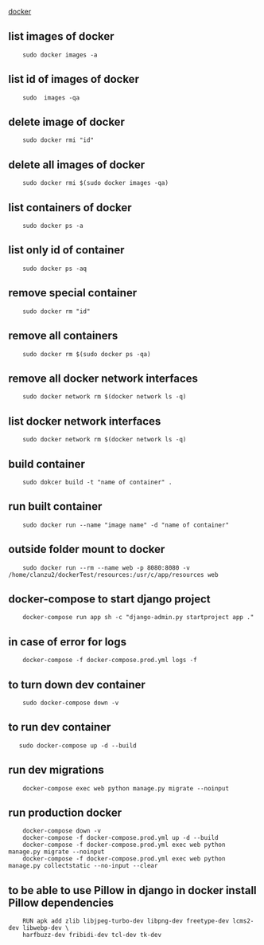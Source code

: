 [docker](https://testdriven.io/blog/dockerizing-django-with-postgres-gunicorn-and-nginx/)

## list images of docker

        sudo docker images -a

## list id of images of docker

        sudo  images -qa

## delete image of docker

        sudo docker rmi "id"

## delete all images of docker

        sudo docker rmi $(sudo docker images -qa)

## list containers of docker

        sudo docker ps -a

## list only id of container

        sudo docker ps -aq

## remove special container

        sudo docker rm "id"

## remove all containers

        sudo docker rm $(sudo docker ps -qa)

## remove all docker network interfaces

        sudo docker network rm $(docker network ls -q)

## list docker network interfaces

        sudo docker network rm $(docker network ls -q)

## build container

        sudo dokcer build -t "name of container" .

## run built container

        sudo docker run --name "image name" -d "name of container"

## outside folder mount to docker

        sudo docker run --rm --name web -p 8080:8080 -v /home/clanzu2/dockerTest/resources:/usr/c/app/resources web

## docker-compose to start django project

        docker-compose run app sh -c "django-admin.py startproject app ."

## in case of error for logs

        docker-compose -f docker-compose.prod.yml logs -f

## to turn down dev container

        sudo docker-compose down -v

## to run dev container

       sudo docker-compose up -d --build

## run dev migrations

        docker-compose exec web python manage.py migrate --noinput

## run production docker

        docker-compose down -v
        docker-compose -f docker-compose.prod.yml up -d --build
        docker-compose -f docker-compose.prod.yml exec web python manage.py migrate --noinput
        docker-compose -f docker-compose.prod.yml exec web python manage.py collectstatic --no-input --clear

## to be able to use Pillow in django in docker install Pillow dependencies

        RUN apk add zlib libjpeg-turbo-dev libpng-dev freetype-dev lcms2-dev libwebp-dev \
        harfbuzz-dev fribidi-dev tcl-dev tk-dev
